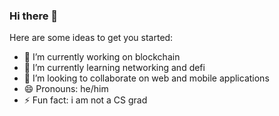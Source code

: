### Hi there 👋

Here are some ideas to get you started:

- 🔭 I’m currently working on blockchain
- 🌱 I’m currently learning networking and defi
- 👯 I’m looking to collaborate on web and mobile applications
- 😄 Pronouns: he/him
- ⚡ Fun fact: i am not a CS grad
